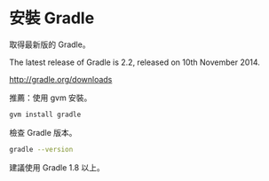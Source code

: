 # 安裝 Gradle

取得最新版的 Gradle。

The latest release of Gradle is 2.2, released on 10th November 2014.

http://gradle.org/downloads

推薦：使用 gvm 安裝。

```bash
gvm install gradle
```

檢查 Gradle 版本。

```bash
gradle --version
```

建議使用 Gradle 1.8 以上。
